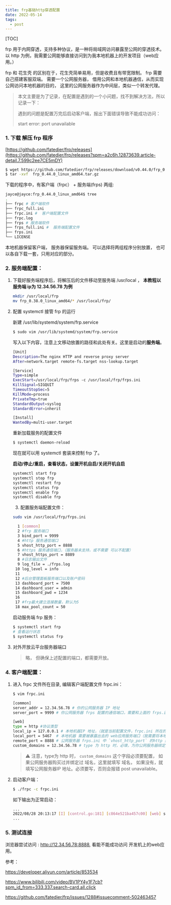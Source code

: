 ```yaml
---
title: frp基础http穿透配置
date: 2022-05-14
tags:
  - post
---
```


[TOC]

frp 用于内网穿透，支持多种协议，是一种将局域网访问暴露至公网的穿透技术。 以 http 为例，我需要公网能够直接访问到为我本地机器上的开发项目（web应用。）

frp 和 花生壳 的区别在于，花生壳简单易用，但是收费且有带宽限制。 frp 需要自己搭建客服双端。  需要一个公网服务器， 借用公网和本地机器通信，从而实现公网访问本地机器的目的， 这里的公网服务器作为中间层，类似一个转发代理。 

> 本文主要是为了记录，在配置是遇到的一个小问题，找不到解决方法，所以记录一下：
>
> 遇到的问题是配置万完后启动客户端，报出下面错误导致不能成功访问：
>
> start error: port unavailable

### 1. 下载 解压 frp 程序

[https://github.com/fatedier/frp/releases](https://github.com/fatedier/frp/releases?spm=a2c6h.12873639.article-detail.7.599c2ee7CE5mDY)

```bash
$ wget https://github.com/fatedier/frp/releases/download/v0.44.0/frp_0.44.0_linux_amd64.tar.gz
$ tar -xvf  frp_0.44.0_linux_amd64.tar.gz
```

下载的程序中，有客户端（frpc） + 服务端(frps) 两组:

```bash
jayce@jayce:frp_0.44.0_linux_amd64$ tree
.
├── frpc # 客户端软件
├── frpc_full.ini
├── frpc.ini #  客户端配置文件
├── frpc.log
├── frps # 服务端软件
├── frps_full.ini #  服务端配置文件
├── frps.ini
└── LICENSE
```

本地机器保留客户端， 服务器保留服务端。 可以选择将两组程序分别放置， 也可以各自下载一套，只用对应的部分。 

### 2. 服务端配置：

1. 下载好服务端程序后，将解压后的文件移动至服务端 /usr/local ， **本教程以 服务端 ip为 12.34.56.78 为例**

   ```bash
   mkdir /usr/local/frp
   mv frp_0.38.0_linux_amd64/* /usr/local/frp/
   ```

2. 配置 systemctl 接管 frp 的运行

   新建 /usr/lib/systemd/system/frp.service

   ```bash
   $ sudo vim /usr/lib/systemd/system/frp.service
   ```

   写入以下内容，注意上文移动放置的路径和此处有关。这里是启动的**服务端**。

   ```bash
   [Unit]
   Description=The nginx HTTP and reverse proxy server
   After=network.target remote-fs.target nss-lookup.target
   
   [Service]
   Type=simple
   ExecStart=/usr/local/frp/frps -c /usr/local/frp/frps.ini
   KillSignal=SIGQUIT
   TimeoutStopSec=5
   KillMode=process
   PrivateTmp=true
   StandardOutput=syslog
   StandardError=inherit
   
   [Install]
   WantedBy=multi-user.target
   ```

   重新加载服务的配置文件

   ```bash
   $ systemctl daemon-reload
   ```

   现在就可以用 systemctl 套装来控制 frp 了。

   **启动/停止/重启，查看状态，设置开机自启/关闭开机自启**

   ```bash
   systemctl start frp
   systemctl stop frp
   systemctl restart frp
   systemctl status frp
   systemctl enable frp
   systemctl disable frp
   ```

   3. 配置服务端配置文件：

   ```bash
   sudo vim /usr/local/frp/frps.ini
   ```

   ```bash
     1 [common]
     2 #frp 服务端口
     3 bind_port = 9999
     4 #http 服务通信端口
     5 vhost_http_port = 8888
     6 #https 服务通信端口，（服务器未支持，或不需要 可以不配置）
     7 vhost_https_port = 8889
     8 #日志输出文件
     9 log_file = ./frps.log
    10 log_level = info 
    11 
    12 #后台管理面板服务端口以及账户密码
    13 dashboard_port = 7500
    14 dashboard_user = admin
    15 dashboard_pwd = 1234
    16 
    17 #frp最大建立连接数量，默认为5
    18 max_pool_count = 50
   ```

   启动服务端 frp 服务：

   ```bash
   $ systemctl start frp
   # 查看运行状态
   $ systemctl status frp
   ```

3. 对外开放云平台服务器端口

   > 略， 但确保上述配置的端口，都需要开放。

   

### 4. 客户端配置：

1. 进入 frpc 文件所在目录, 编辑客户端配置文件 frpc.ini：

   ```bash
   $ vim frpc.ini
   ```

   ```bash
   [common]
   server_addr = 12.34.56.78 # 你的公网服务器 IP 地址
   server_port = 9999 # 你公网服务器 frps 配置的通信端口，需要和上面的 frps.ini `bind_port` 配置保持一致
   
   [web]
   type = http #协议类型
   local_ip = 127.0.0.1 # 本地机器IP 地址，（就是当前配置文件，frpc.ini 所在的客户端，默认就是 127.0.0.1, 所以也可以不写）
   local_port = 5467  # 本地机器 需要被暴露出去的 web应用服务端口（我需要将本地机器上的一个vue 项目暴露出去，其 devServer.port 配置的是 5467, 这不是固定的）
   remote_port = 8888 # 公网服务器 frps.ini 中 `vhost_http_port` 的http 通信地址，如果 默认是 80 端口，如果就用默认端口， 那么 frps.ini 中的 `vhost_http_port`  和这里的 `remote_port` 都可以不写，保持默认即可
   custom_domains = 12.34.56.78 # type 为 http 时，必填，为你公网服务器绑定的 能够正常解析的域名地址， 如果没有，就写 公网IP 就行。
   ```

   > :warning: 注意，type为 http 时， `custom_domains` 这个字段必须要配置， 如果公网服务器购买过并绑定过 域名，这里就填写 域名， 如果没有，就填写公网服务器IP 地址。必须要写，否则会报错 post unavailable。

2. 启动客户端：

   ```bash
   $ ./frpc -c frpc.ini
   ```

   如下输出为正常启动：

   ```bash
   ...
   2022/08/28 20:13:17 [I] [control.go:181] [c864e521ba457c00] [web] start proxy success
   ...
   ```

### 5. 测试连接

浏览器尝试访问 : http://12.34.56.78:8888, 看能不能成功访问 开发机上的web应用。







参考：

https://developer.aliyun.com/article/853534

https://www.bilibili.com/video/BV1PY4y1F7cb?spm_id_from=333.337.search-card.all.click

https://github.com/fatedier/frp/issues/1288#issuecomment-502463457